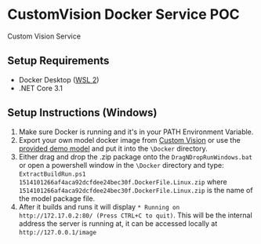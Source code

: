 # CustomVision Docker Service POC
Custom Vision Service

## Setup Requirements

* Docker Desktop ([WSL 2](https://docs.docker.com/desktop/windows/wsl/))
* .NET Core 3.1

## Setup Instructions (Windows)

1. Make sure Docker is running and it's in your PATH Environment Variable.
2. Export your own model docker image from [Custom Vision](https://www.customvision.ai/) or use the [provided demo model](https://github.com/cihansol/CustomVision/releases/download/Release/1514101266af4aca92dcfdee24bec30f.DockerFile.Linux.zip) and put it into the `\Docker` directory.
3. Either drag and drop the .zip package onto the `DragNDropRunWindows.bat` or open a powershell window in the `\Docker` directory and type: `ExtractBuildRun.ps1 1514101266af4aca92dcfdee24bec30f.DockerFile.Linux.zip` where `1514101266af4aca92dcfdee24bec30f.DockerFile.Linux.zip` is the name of the model package file.
4. After it builds and runs it will display `* Running on http://172.17.0.2:80/ (Press CTRL+C to quit)`. This will be the internal address the server is running at, it can be accessed locally at `http://127.0.0.1/image`
